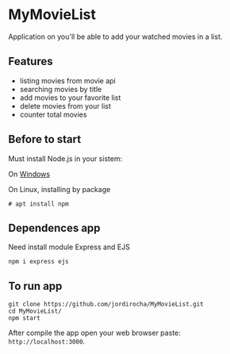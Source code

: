 # MyMovieList
Application on you'll be able to add your watched movies in a list.

## Features
- listing movies from movie api
- searching movies by title
- add movies to your favorite list
- delete movies from your list
- counter total movies

## Before to start
Must install Node.js in your sistem:</br>

On [Windows](https://nodejs.org/es/download/)

On Linux, installing by package
    
    # apt install npm

## Dependences app
Need install module Express and EJS
    
    npm i express ejs

## To run app
    git clone https://github.com/jordirocha/MyMovieList.git
    cd MyMovieList/
    npm start
After compile the app open your web browser paste: `http://localhost:3000`.
